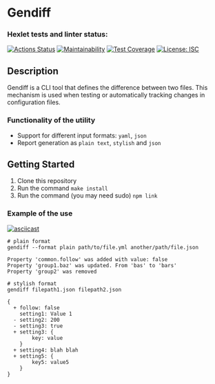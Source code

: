 # Gendiff

### Hexlet tests and linter status:
[![Actions Status](https://github.com/NiyazGaripov/frontend-project-46/workflows/hexlet-check/badge.svg)](https://github.com/NiyazGaripov/frontend-project-46/actions)
[![Maintainability](https://api.codeclimate.com/v1/badges/06137b0a48bf04a0ca6b/maintainability)](https://codeclimate.com/github/NiyazGaripov/frontend-project-46/maintainability)
[![Test Coverage](https://api.codeclimate.com/v1/badges/06137b0a48bf04a0ca6b/test_coverage)](https://codeclimate.com/github/NiyazGaripov/frontend-project-46/test_coverage)
[![License: ISC](https://img.shields.io/badge/License-ISC-blue.svg)](https://opensource.org/licenses/ISC)


## Description
Gendiff is a CLI tool that defines the difference between two files. This mechanism is used when testing or automatically tracking changes in configuration files.

### Functionality of the utility
- Support for different input formats: `yaml`, `json`
- Report generation as `plain text`, `stylish` and `json`

## Getting Started
1. Clone this repository
2. Run the command `make install`
3. Run the command (you may need sudo) `npm link`

### Example of the use

[![asciicast](https://asciinema.org/a/hPmL5GYqDFi8ykJHGWfyqTW91.svg)](https://asciinema.org/a/hPmL5GYqDFi8ykJHGWfyqTW91)

```
# plain format
gendiff --format plain path/to/file.yml another/path/file.json

Property 'common.follow' was added with value: false
Property 'group1.baz' was updated. From 'bas' to 'bars'
Property 'group2' was removed

# stylish format
gendiff filepath1.json filepath2.json

{
  + follow: false
    setting1: Value 1
  - setting2: 200
  - setting3: true
  + setting3: {
        key: value
    }
  + setting4: blah blah
  + setting5: {
        key5: value5
    }
}
```
